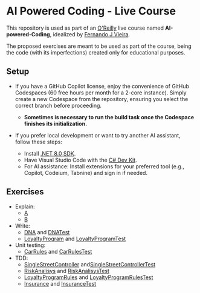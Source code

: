 # AI Powered Coding - Live Course

This repository is used as part of an [O'Reilly](https://www.oreilly.com/) live
course named **AI-powered-Coding**, idealized by [Fernando J Vieira](https://www.linkedin.com/in/fernandojvieira/).

The proposed exercises are meant to be used as part of the course, being the code
(with its imperfections) created only for educational purposes.

## Setup

- If you have a GitHub Copilot license, enjoy the convenience of GitHub Codespaces (60
free hours per month for a 2-core instance). Simply create a new Codespace from the
repository, ensuring you select the correct branch before proceeding.
  - **Sometimes is necessary to run the build task once the Codespace finishes its initialization.**

- If you prefer local development or want to try another AI assistant, follow these steps:
  - Install [.NET 8.0 SDK](https://dotnet.microsoft.com/pt-br/download/dotnet/8.0).
  - Have Visual Studio Code  with the [C# Dev Kit](https://marketplace.visualstudio.com/items?itemName=ms-dotnettools.csdevkit).
  - For AI assistance: Install extensions for your preferred tool (e.g., Copilot, Codeium, Tabnine) and sign in if needed.

## Exercises

- Explain:
  - [A](AI-Powered-Coding.App/src/com/fjvieira/aipoweredcoding/explain/A.cs)
  - [B](AI-Powered-Coding.App/src/com/fjvieira/aipoweredcoding/explain/B.cs)
- Write:
  - [DNA](AI-Powered-Coding.App/src/com/fjvieira/aipoweredcoding/write/DNA.cs) and [DNATest](AI-Powered-Coding.Test/test/com/fjvieira/aipoweredcoding/write/DNATest.cs)
  - [LoyaltyProgram](AI-Powered-Coding.App/src/com/fjvieira/aipoweredcoding/write/LoyaltyProgram.cs) and [LoyaltyProgramTest](AI-Powered-Coding.Test/test/com/fjvieira/aipoweredcoding/write/LoyaltyProgramTest.cs)
- Unit testing:
  - [CarRules](AI-Powered-Coding.App/src/com/fjvieira/aipoweredcoding/unittesting/CarRules.cs) and [CarRulesTest](AI-Powered-Coding.Test/test/com/fjvieira/aipoweredcoding/unittesting/CarRulesTest.cs)
- TDD:
  - [SingleStreetController](AI-Powered-Coding.App/src/com/fjvieira/aipoweredcoding/tdd/SingleStreetController.cs) and[SingleStreetControllerTest](AI-Powered-Coding.Test/test/com/fjvieira/aipoweredcoding/tdd/SingleStreetControllerTest.cs)
  - [RiskAnalisys](AI-Powered-Coding.App/src/com/fjvieira/aipoweredcoding/tdd/RiskAnalisys.cs) and [RiskAnalisysTest](AI-Powered-Coding.Test/test/com/fjvieira/aipoweredcoding/tdd/RiskAnalisysTest.cs)
  - [LoyaltyProgramRules](AI-Powered-Coding.App/src/com/fjvieira/aipoweredcoding/tdd/LoyaltyProgramRules.cs) and [LoyaltyProgramRulesTest](AI-Powered-Coding.Test/test/com/fjvieira/aipoweredcoding/tdd/LoyaltyProgramRulesTest.cs)
  - [Insurance](AI-Powered-Coding.App/src/com/fjvieira/aipoweredcoding/tdd/Insurance.cs) and [InsuranceTest](AI-Powered-Coding.Test/test/com/fjvieira/aipoweredcoding/tdd/InsuranceTest.cs)
